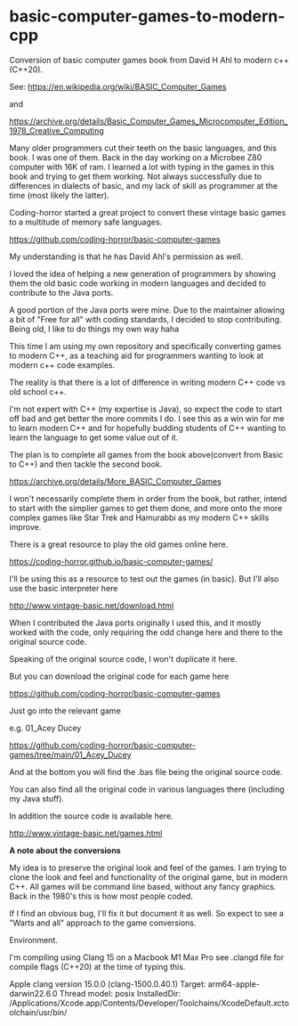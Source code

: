 # basic-computer-games-to-modern-cpp
Conversion of basic computer games book from David H Ahl to modern c++ (C++20).

See:  https://en.wikipedia.org/wiki/BASIC_Computer_Games

and

https://archive.org/details/Basic_Computer_Games_Microcomputer_Edition_1978_Creative_Computing

Many older programmers cut their teeth on the basic languages, and this book.  I was one of them.  Back in the day working on a Microbee Z80 computer with 16K of ram.  I learned a lot with typing in the games in this book and trying to get them working.  Not always successfully due to differences in dialects of basic, and my lack of skill as programmer at the time (most likely the latter). 

Coding-horror started a great project to convert these vintage basic games to a multitude of memory safe languages.

https://github.com/coding-horror/basic-computer-games

My understanding is that he has David Ahl's permission as well.

I loved the idea of helping a new generation of programmers by showing them the old basic code working in modern languages and decided to contribute to the Java ports.

A good portion of the Java ports were mine. Due to the maintainer allowing a bit of "Free for all" with coding standards, I decided to stop contributing.  Being old, I like to do things my own way haha

This time I am using my own repository and specifically converting games to modern C++, as a teaching aid for programmers wanting to look at modern c++ code examples.

The reality is that there is a lot of difference in writing modern C++ code vs old school c++.

I'm not expert with C++ (my expertise is Java), so expect the code to start off bad and get better the more commits I do. I see this as a win win for me to learn modern C++ and for hopefully budding students of C++ wanting to learn the language to get some value out of it.

The plan is to complete all games from the book above(convert from Basic to C++) and then tackle the second book.

https://archive.org/details/More_BASIC_Computer_Games

I won't necessarily complete them in order from the book, but rather, intend to start with the simplier games to get them done, and more onto the more complex games like Star Trek and Hamurabbi as my modern C++ skills improve.

There is a great resource to play the old games online here.

https://coding-horror.github.io/basic-computer-games/

I'll be using this as a resource to test out the games (in basic).  But I'll also use the basic interpreter here

http://www.vintage-basic.net/download.html

When I contributed the Java ports originally I used this, and it mostly worked with the code, only requiring the odd change here and there to the original source code.

Speaking of the original source code, I won't duplicate it here.

But you can download the original code for each game here

https://github.com/coding-horror/basic-computer-games

Just go into the relevant game

e.g. 01_Acey Ducey

https://github.com/coding-horror/basic-computer-games/tree/main/01_Acey_Ducey

And at the bottom you will find the .bas file being the original source code.

You can also find all the original code in various languages there (including my Java stuff).

In addition the source code is available here.

http://www.vintage-basic.net/games.html

**A note about the conversions**

My idea is to preserve the original look and feel of the games.  I am trying to clone the look and feel and functionality of the original game, but in modern C++.  All games will be command line based, without any fancy graphics.  Back in the 1980's this is how most people coded.  

If I find an obvious bug, I'll fix it but document it as well.  So expect to see a "Warts and all" approach to the game conversions.

Environment.

I'm compiling using Clang 15 on a Macbook M1 Max Pro 
see .clangd file for compile flags (C++20) at the time of typing this.

Apple clang version 15.0.0 (clang-1500.0.40.1)
Target: arm64-apple-darwin22.6.0
Thread model: posix
InstalledDir: /Applications/Xcode.app/Contents/Developer/Toolchains/XcodeDefault.xctoolchain/usr/bin/
